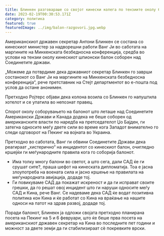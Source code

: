 ```yaml
---
title: Блинкен разговараше со својот кинески колега по тензиите околу балони
date: 2023-02-19T00:30:53.171Z
category: политика
featured: true
featuredImage: ../img/balon-razgovori.jpg.webp
---
```


Американскиот државен секретар Антони Блинкен се состана со кинескиот министер за надворешни работи Ванг Ји во саботата на маргините на Минхенската безбедносна конференција, средба во услови на тензии околу кинескиот шпионски балон соборен над Соединетите држави.

„Можеме да потврдиме дека државниот секретар Блинкен го заврши состанокот со Ванг Ји на маргините на Минхенската безбедносна конференција“, рече претставник на Стејт департментот во е-пошта под услов да остане анонимен.

Претходно Ројтерс објави дека колона возила со Блинкен го напуштила хотелот и се упатила во непознат правец.

Спорот околу соборувањето на балонот што леташе над Соединетите Американски Држави и Канада додека не беше соборен од американските власти по наредба на претседателот Џо Бајден, ги затегна односите меѓу двете сили во време кога Западот внимателно го следи одговорот на Пекинг на војната во Украина.

Претходно во саботата, Ванг ги обвини Соединетите Држави дека реагираат „хистерично“ на инцидентот со кинескиот балон, очигледно кршејќи ги меѓународните правила кога го соборија балонот.

- Има толку многу балони во светот, а што сега, дали САД ќе ги срушат сите?, праша шефот на кинеската дипломатија. Тоа е јасна злоупотреба на воената сила и јасно кршење на правилата на меѓународната авијација, додаде тој.
- Ги повикуваме САД да покажат искреност и да ги исправат своите грешки, да го решат овој инцидент што ги наруши односите меѓу САД и Кина, рече Ванг. Се надеваме дека САД ќе водат позитивна политика кон Кина и ќе работат со Кина на враќање на нашите односи на патот на здрав развој, додаде тој.

Поради балонот, Блинекн ја одложи својата претходно планирана посета на Пекинг на 5 и 6 февруари, што ќе беше прва посета на американскиот државен секретар на Кина во последните пет години и можност за двете земји да ги стабилизираат сè покревките врски.
